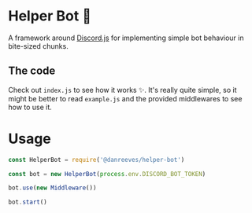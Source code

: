 # Helper Bot 🤖

A framework around [Discord.js](https://discord.js.org) for implementing simple bot behaviour in bite-sized chunks.

## The code

Check out `index.js` to see how it works ✨. It's really quite simple, so it might be better to read `example.js` and the provided middlewares to see how to use it.

# Usage

```js
const HelperBot = require('@danreeves/helper-bot')

const bot = new HelperBot(process.env.DISCORD_BOT_TOKEN)

bot.use(new Middleware())

bot.start()
```
